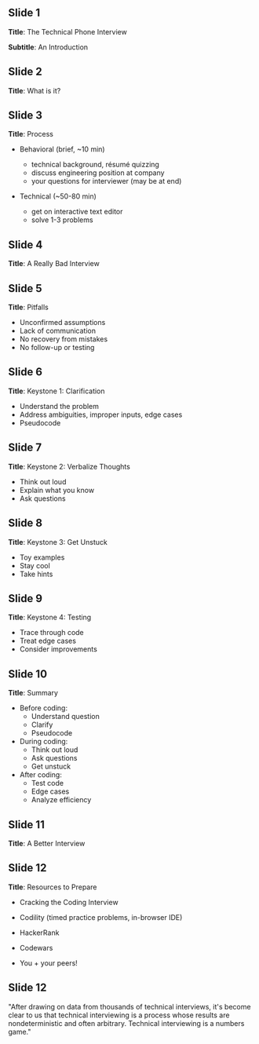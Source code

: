 ## Slide 1

**Title**: The Technical Phone Interview

**Subtitle**: An Introduction

## Slide 2

**Title**: What is it?

## Slide 3

**Title**: Process

* Behavioral (brief, ~10 min)

  * technical background, résumé quizzing
  * discuss engineering position at company
  * your questions for interviewer (may be at end)

* Technical (~50-80 min)

  * get on interactive text editor
  * solve 1-3 problems

## Slide 4

**Title**: A Really Bad Interview

## Slide 5

**Title**: Pitfalls

  * Unconfirmed assumptions
  * Lack of communication
  * No recovery from mistakes
  * No follow-up or testing

## Slide 6

**Title**: Keystone 1: Clarification

  * Understand the problem
  * Address ambiguities, improper inputs, edge cases
  * Pseudocode

## Slide 7

**Title**: Keystone 2: Verbalize Thoughts

  * Think out loud
  * Explain what you know
  * Ask questions

## Slide 8

**Title**: Keystone 3: Get Unstuck

  * Toy examples
  * Stay cool
  * Take hints

## Slide 9

**Title**: Keystone 4: Testing

  * Trace through code
  * Treat edge cases
  * Consider improvements

## Slide 10

**Title**: Summary

  * Before coding:
    * Understand question
    * Clarify
    * Pseudocode
  * During coding:
    * Think out loud
    * Ask questions
    * Get unstuck
  * After coding:
    * Test code
    * Edge cases
    * Analyze efficiency

## Slide 11

**Title**: A Better Interview

## Slide 12

**Title**: Resources to Prepare

* Cracking the Coding Interview

* Codility (timed practice problems, in-browser IDE)

* HackerRank

* Codewars

* You + your peers!

## Slide 12

"After drawing on data from thousands of technical interviews, it's become clear to us that technical interviewing is a process whose results are nondeterministic and often arbitrary. Technical interviewing is a numbers game."
